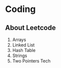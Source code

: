 # Coding

## About Leetcode

1. Arrays
2. Linked List
3. Hash Table
4. Strings
5. Two Pointers Tech
